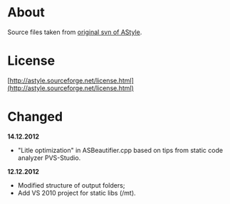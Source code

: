 # About

Source files taken from [original svn of AStyle](http://astyle.sourceforge.net/).

# License

[http://astyle.sourceforge.net/license.html](http://astyle.sourceforge.net/license.html)

# Changed

**14.12.2012**

- "Litle optimization" in ASBeautifier.cpp based on tips from static code analyzer PVS-Studio.

**12.12.2012**

- Modified structure of output folders;
- Add VS 2010 project for static libs (/mt).

